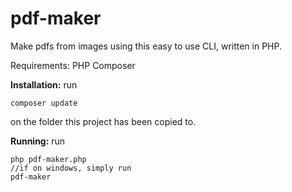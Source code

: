 # pdf-maker

Make pdfs from images using this easy to use CLI, written in PHP.

Requirements:
    PHP 
    Composer

**Installation:**
run

    composer update
on the folder this project has been copied to.

**Running:**
run

    php pdf-maker.php
    //if on windows, simply run
    pdf-maker